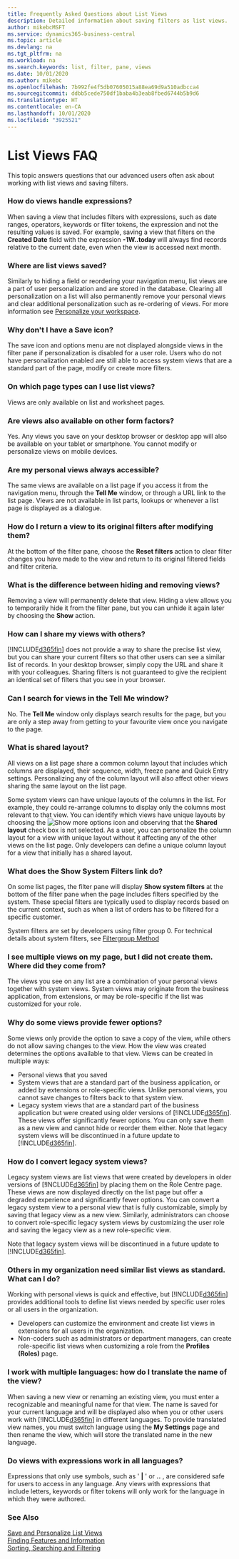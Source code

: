 ```yaml
---
title: Frequently Asked Questions about List Views
description: Detailed information about saving filters as list views.
author: mikebcMSFT
ms.service: dynamics365-business-central
ms.topic: article
ms.devlang: na
ms.tgt_pltfrm: na
ms.workload: na
ms.search.keywords: list, filter, pane, views
ms.date: 10/01/2020
ms.author: mikebc
ms.openlocfilehash: 7b992fe4f5db07605015a88ea69d9a510adbcca4
ms.sourcegitcommit: ddbb5cede750df1baba4b3eab8fbed6744b5b9d6
ms.translationtype: HT
ms.contentlocale: en-CA
ms.lasthandoff: 10/01/2020
ms.locfileid: "3925521"
---
```

# <a name="list-views-faq"></a>List Views FAQ
This topic answers questions that our advanced users often ask about working with list views and saving filters.  

### <a name="how-do-views-handle-expressions"></a>How do views handle expressions?
When saving a view that includes filters with expressions, such as date ranges, operators, keywords or filter tokens, the expression and not the resulting values is saved. For example, saving a view that filters on the **Created Date** field with the expression **-1W..today** will always find records relative to the current date, even when the view is accessed next month.

### <a name="where-are-list-views-saved"></a>Where are list views saved?
Similarly to hiding a field or reordering your navigation menu, list views are a part of user personalization and are stored in the database. Clearing all personalization on a list will also permanently remove your personal views and clear additional personalization such as re-ordering of views. For more information see [Personalize your workspace](ui-personalization-user.md).

### <a name="why-dont-i-have-a-save-icon"></a>Why don't I have a Save icon?
The save icon and options menu are not displayed alongside views in the filter pane if personalization is disabled for a user role. Users who do not have personalization enabled are still able to access system views that are a standard part of the page, modify or create more filters.

### <a name="on-which-page-types-can-i-use-list-views"></a>On which page types can I use list views?
Views are only available on list and worksheet pages.

### <a name="are-views-also-available-on-other-form-factors"></a>Are views also available on other form factors?
Yes. Any views you save on your desktop browser or desktop app will also be available on your tablet or smartphone. You cannot modify or personalize views on mobile devices.

### <a name="are-my-personal-views-always-accessible"></a>Are my personal views always accessible?
The same views are available on a list page if you access it from the navigation menu, through the **Tell Me** window, or through a URL link to the list page. Views are not available in list parts, lookups or whenever a list page is displayed as a dialogue.

### <a name="how-do-i-return-a-view-to-its-original-filters-after-modifying-them"></a>How do I return a view to its original filters after modifying them?
At the bottom of the filter pane, choose the **Reset filters** action to clear filter changes you have made to the view and return to its original filtered fields and filter criteria.

### <a name="what-is-the-difference-between-hiding-and-removing-views"></a>What is the difference between hiding and removing views?
Removing a view will permanently delete that view. Hiding a view allows you to temporarily hide it from the filter pane, but you can unhide it again later by choosing the **Show** action.

### <a name="how-can-i-share-my-views-with-others"></a>How can I share my views with others?
[!INCLUDE[d365fin](includes/d365fin_md.md)] does not provide a way to share the precise list view, but you can share your current filters so that other users can see a similar list of records. In your desktop browser, simply copy the URL and share it with your colleagues. Sharing filters is not guaranteed to give the recipient an identical set of filters that you see in your browser.

### <a name="can-i-search-for-views-in-the-tell-me-window"></a>Can I search for views in the Tell Me window?
No. The **Tell Me** window only displays search results for the page, but you are only a step away from getting to your favourite view once you navigate to the page.

### <a name="what-is-shared-layout"></a>What is shared layout?
All views on a list page share a common column layout that includes which columns are displayed, their sequence, width, freeze pane and Quick Entry settings. Personalizing any of the column layout will also affect other views sharing the same layout on the list page.

Some system views can have unique layouts of the columns in the list. For example, they could re-arrange columns to display only the columns most relevant to that view. You can identify which views have unique layouts by choosing the ![Show more options](media/show-more-options-icon.png "Show more options") icon and observing that the **Shared layout** check box is not selected. As a user, you can personalize the column layout for a view with unique layout without it affecting any of the other views on the list page. Only developers can define a unique column layout for a view that initially has a shared layout.

### <a name="what-does-the-show-system-filters-link-do"></a>What does the Show System Filters link do?
On some list pages, the filter pane will display **Show system filters** at the bottom of the filter pane when the page includes filters specified by the system. These special filters are typically used to display records based on the current context, such as when a list of orders has to be filtered for a specific customer.

System filters are set by developers using filter group 0. For technical details about system filters, see [Filtergroup Method](/dynamics365/business-central/dev-itpro/developer/methods-auto/record/record-filtergroup-method)

### <a name="i-see-multiple-views-on-my-page-but-i-did-not-create-them-where-did-they-come-from"></a>I see multiple views on my page, but I did not create them. Where did they come from?
The views you see on any list are a combination of your personal views together with system views. System views may originate from the business application, from extensions, or may be role-specific if the list was customized for your role.

### <a name="why-do-some-views-provide-fewer-options"></a>Why do some views provide fewer options?
Some views only provide the option to save a copy of the view, while others do not allow saving changes to the view. How the view was created determines the options available to that view. Views can be created in multiple ways:
- Personal views that you saved
- System views that are a standard part of the business application, or added by extensions or role-specific views. Unlike personal views, you cannot save changes to filters back to that system view.
- Legacy system views that are a standard part of the business application but were created using older versions of [!INCLUDE[d365fin](includes/d365fin_md.md)]. These views offer significantly fewer options. You can only save them as a new view and cannot hide or reorder them either. Note that legacy system views will be discontinued in a future update to [!INCLUDE[d365fin](includes/d365fin_md.md)].

### <a name="how-do-i-convert-legacy-system-views"></a>How do I convert legacy system views?
Legacy system views are list views that were created by developers in older versions of [!INCLUDE[d365fin](includes/d365fin_md.md)] by placing them on the Role Centre page. These views are now displayed directly on the list page but offer a degraded experience and significantly fewer options. You can convert a legacy system view to a personal view that is fully customizable, simply by saving that legacy view as a new view. Similarly, administrators can choose to convert role-specific legacy system views by customizing the user role and saving the legacy view as a new role-specific view.

Note that legacy system views will be discontinued in a future update to [!INCLUDE[d365fin](includes/d365fin_md.md)].

### <a name="others-in-my-organization-need-similar-list-views-as-standard-what-can-i-do"></a>Others in my organization need similar list views as standard. What can I do?
Working with personal views is quick and effective, but [!INCLUDE[d365fin](includes/d365fin_md.md)] provides additional tools to define list views needed by specific user roles or all users in the organization.
 - Developers can customize the environment and create list views in extensions for all users in the organization.
 - Non-coders such as administrators or department managers, can create role-specific list views when customizing a role from the **Profiles (Roles)** page.

### <a name="i-work-with-multiple-languages-how-do-i-translate-the-name-of-the-view"></a>I work with multiple languages: how do I translate the name of the view?
When saving a new view or renaming an existing view, you must enter a recognizable and meaningful name for that view. The name is saved for your current language and will be displayed also when you or other users work with [!INCLUDE[d365fin](includes/d365fin_md.md)] in different languages. To provide translated view names, you must switch language using the **My Settings** page and then rename the view, which will store the translated name in the new language.

### <a name="do-views-with-expressions-work-in-all-languages"></a>Do views with expressions work in all languages?
Expressions that only use symbols, such as ' **|** ' or **..** , are considered safe for users to access in any language. Any views with expressions that include letters, keywords or filter tokens will only work for the language in which they were authored.


### <a name="see-also"></a>See Also  
[Save and Personalize List Views](ui-views.md)  
[Finding Features and Information](ui-search.md)    
[Sorting, Searching and Filtering](ui-enter-criteria-filters.md)  

